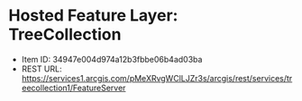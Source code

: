 # Hosted Feature Layer: TreeCollection
* Item ID: 34947e004d974a12b3fbbe06b4ad03ba
* REST URL: https://services1.arcgis.com/pMeXRvgWClLJZr3s/arcgis/rest/services/treecollection1/FeatureServer
